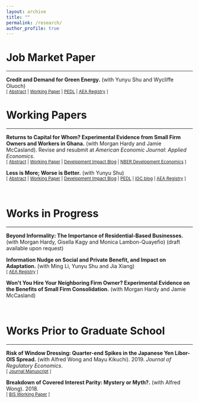 ```yaml
---
layout: archive
title: ""
permalink: /research/
author_profile: true
---
```



<h1 id="-workingpapers-">
Job Market Paper
</h1>
<hr>

<p><strong>Credit and Demand for Green Energy.</strong> (with Yunyu Shu and Wycliffe Oluoch)
<br>
 <small>[ <a href="#/" onclick="visib('solar')">Abstract</a> | <a href="https://www.dropbox.com/scl/fi/8isq08mkh15vl5zd2ytx9/Zhang_2025_Credit-and-demand-for-green-energy.pdf?rlkey=g3gfvtfxvg8fmuacw8osw0j05&st=xl46co8a&dl=0" target="_blank">Working Paper</a> |  <a href="https://pedl.cepr.org/content/blackouts-and-green-energy-adoption-evidence-kenya-0" target="_blank">PEDL</a> | <a href="https://www.socialscienceregistry.org/trials/13802" target="_blank">AEA Registry</a> ]</small>
<p>
  
<div id="solar" style="display: none; text-align: justify; line-height: 1.2"><small> Adoption of green technology has been low in low-income countries, despite its crucial role in sustainable development. While providing credit increases demand, it changes the payment structure and adds another dimension of price elasticity. This paper evaluates firm demand for small-scale solar sold on credit by experimentally eliciting discrete choices over different down payments and repayments. We show that price elasticity for credit purchases is mainly driven by upfront cost elasticity rather than repayment elasticity. When offered the flexibility to tailor a subsidy to be applied to the down payment or repayment, adopters almost unanimously choose to reduce the upfront cost. Despite the same de facto subsidy structure, this tailored subsidy scheme positively selects less liquidity-constrained adopters and results in more usage and more operational days by firms.
</small><br><br></div>




<h1 id="-workingpapers-">
Working Papers
</h1>
<hr>

<p><strong> Returns to Capital for Whom? Experimental Evidence from Small Firm Owners and Workers in Ghana.</strong>  (with Morgan Hardy and Jamie McCasland). Revise and resubmit at <em> American Economic Journal: Applied Economics</em>. 
<br>
  <small>[ <a href="#/" onclick="visib('seefa')">Abstract</a> | <a href="https://www.dropbox.com/scl/fi/zbp2s8shdw1v2xay0ff6r/ReturnsToCapitalForWhom.pdf?rlkey=j7nfhmgha9zuyuss8e9mxayaw&dl=0" target="_blank">Working Paper</a> | <a href="https://blogs.worldbank.org/en/impactevaluations/what-firm-again-fluidity-firm-boundaries-developing-country-firms?cid=SHR_BlogSiteShare_EN_EXT#:~:text=Capital%20is%20fluid%20between%20a%20firm%20and%20its%20workers" target="_blank">Development Impact Blog</a> | <a href="https://www.nber.org/conferences/development-economics-fall-2024#:~:text=%2C%20Brown%20University-,View%20abstract,-We%20document%20capital" target="_blank">NBER Development Economics</a> ] </small>
<p>


  
<div id="seefa" style="display: none; text-align: justify; line-height: 1.2"><small> We document capital contributions from workers to their employers in a representative sample of small firms. We separately conduct a two-sided experiment in a sample of small employers, randomizing cash transfers to firm owners or a randomly selected worker. Transfers to either party increase firm profits in equal magnitude. Treated owners purchase additional business assets; treated workers purchase business assets that are used in their employing firm and experience wage increases. Our findings challenge the assumption of a separation of labor and capital in firms, with widespread implications for measurement and for understanding the nature of firms in our context.</small><br><br></div>




<p><strong> Less is More; Worse is Better.</strong> (with Yunyu Shu)
  <br>
  <small>[ <a href="#/" onclick="visib('cocoa')">Abstract</a> | <a href="https://drive.google.com/file/d/1u6Wlka3kd7fydY9Fuhm0SWG5GP3sPsDr/view?usp=drive_link" target="_blank">Working Paper</a> | <a href="https://blogs.worldbank.org/en/impactevaluations/how-information-transforms-climate-adaptation-through-different-?" target="_blank">Development Impact Blog</a> | <a href="https://pedl.cepr.org/content/propagation-taste-climate-resilience-evidence-cocoa-value-chain-ghana-0" target="_blank">PEDL</a> | <a href="https://www.theigc.org/blogs/climate-priorities-developing-countries/understanding-climate-change-beliefs-and-adaptation" target = "_blank">IGC blog</a> | <a href="https://www.socialscienceregistry.org/trials/11145" target="_blank">AEA Registry</a> ]</small>
 <p>

 <div id="cocoa" style="display: none; text-align: justify; line-height: 1.2"><small> With growing climate risks, agro-environmental policies seek to protect the environment while reducing poverty by incentivizing climate adaptation. We study how information shapes adaptation under different subsidy schemes for cocoa farmers in Ghana, where forest tree planting for shade is encouraged as an adaptation strategy. Conducting a lab-in-the-field experiment, we compare the impacts of an information intervention under an input subsidy for planting forest trees and an output subsidy for producing cocoa beans from shaded farms. While farmers receiving the information in both subsidy groups plant more forest trees than their subsidy-only counterparts, the increase is higher under the output subsidy than the input subsidy even though the information leads both groups to similarly update their beliefs about the benefits of shade. We rationalize the differential effects of information with a model in which beliefs about rainfall uncertainty and shade benefits affect ex ante input decisions. Counterfactuals show that output subsidy has greater potential to drive adaptation than input when beliefs are reasonably correct. We validate the lab results by distributing tree seedlings, finding consistent treatment effects on the number of seedlings requested and obtained.</small><br><br></div>



<br />
<h1 id="-workingprogress-">
Works in Progress
</h1>
<hr>


<p><strong>Beyond Informality: The Importance of Residential-Based Businesses.</strong> (with Morgan Hardy, Gisella Kagy and Monica Lambon-Quayefio) 
(draft available upon request)
<br>
<p>




<p><strong>Information Nudge on Social and Private Benefit, and Impact on Adaptation.</strong> (with Ming Li, Yunyu Shu and Jia Xiang)
  <br>
  <small>[ <a href="https://www.socialscienceregistry.org/trials/13129" target="_blank">AEA Registry</a> ]</small>
  <p>



<p><strong>Won't You Hire Your Neighboring Firm Owner? Experimental Evidence on the Benefits of Small Firm Consolidation.</strong> (with Morgan Hardy and Jamie McCasland)
<br>
<p>



<br />
<h1 id="-priorworks-">
Works Prior to Graduate School
</h1>
<hr>


<p><strong>Risk of Window Dressing: Quarter-end Spikes in the Japanese Yen Libor-OIS Spread.</strong> (with Alfred Wong and Mayu Kikuchi). 2019. <em>Journal of Regulatory Economics</em>. 
<br>
  <small>[ <a href="https://link.springer.com/article/10.1007/s11149-019-09393-w" target="_blank">Journal Manuscript</a> ]</small>
  <p>

<p><strong>Breakdown of Covered Interest Parity: Mystery or Myth?.</strong> (with Alfred Wong). 2018. 
<br>
  <small>[ <a href="https://www.bis.org/publ/bppdf/bispap96_g.pdf" taget="_blank">BIS Working Paper</a> ]</small>
  <p>





<script> function visib(id) { var x = document.getElementById(id); if (x.style.display === "block") { x.style.display = "none"; } else { x.style.display = "block"; } } </script>



